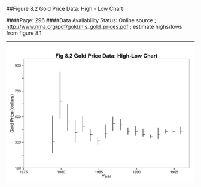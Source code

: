 ##Figure 8.2 Gold Price Data: High - Low Chart

####Page: 296
####Data Availability Status: Online source ; http://www.nma.org/pdf/gold/his_gold_prices.pdf ; estimate highs/lows from figure 8.1
***
![`Gold Price Data: High - Low Chart`](fig08-02_gold-price-data-high-low-chart.png)


